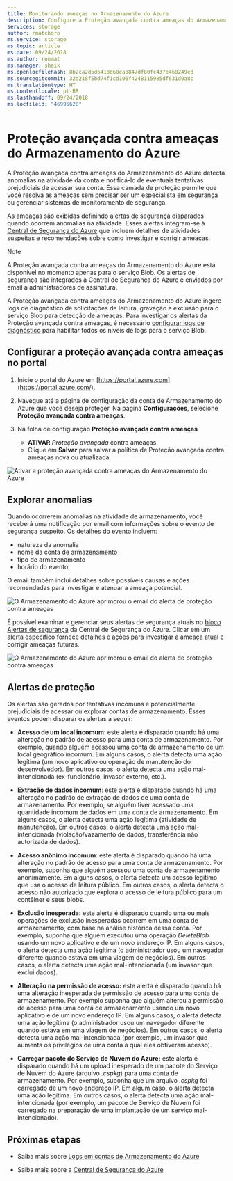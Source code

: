 ```yaml
---
title: Monitorando ameaças no Armazenamento do Azure
description: Configure a Proteção avançada contra ameaças do Armazenamento do Azure para detectar anomalias na atividade da conta e notificá-lo de eventuais tentativas prejudiciais de acessar sua conta.
services: storage
author: rmatchoro
ms.service: storage
ms.topic: article
ms.date: 09/24/2018
ms.author: ronmat
ms.manager: shaik
ms.openlocfilehash: 8b2ca2d5d6418d68cab847df80fc437e468249ed
ms.sourcegitcommit: 32d218f5bd74f1cd106f4248115985df631d0a8c
ms.translationtype: HT
ms.contentlocale: pt-BR
ms.lasthandoff: 09/24/2018
ms.locfileid: "46995628"
---
```

# <a name="azure-storage-advanced-threat-protection"></a>Proteção avançada contra ameaças do Armazenamento do Azure

A Proteção avançada contra ameaças do Armazenamento do Azure detecta anomalias na atividade da conta e notificá-lo de eventuais tentativas prejudiciais de acessar sua conta. Essa camada de proteção permite que você resolva as ameaças sem precisar ser um especialista em segurança ou gerenciar sistemas de monitoramento de segurança.

As ameaças são exibidas definindo alertas de segurança disparados quando ocorrem anomalias na atividade. Esses alertas integram-se à [Central de Segurança do Azure](https://azure.microsoft.com/services/security-center/) que incluem detalhes de atividades suspeitas e recomendações sobre como investigar e corrigir ameaças. 

> [!NOTE]
> A Proteção avançada contra ameaças do Armazenamento do Azure está disponível no momento apenas para o serviço Blob. Os alertas de segurança são integrados à Central de Segurança do Azure e enviados por email a administradores de assinatura.

A Proteção avançada contra ameaças do Armazenamento do Azure ingere logs de diagnóstico de solicitações de leitura, gravação e exclusão para o serviço Blob para detecção de ameaças. Para investigar os alertas da Proteção avançada contra ameaças, é necessário [configurar logs de diagnóstico](storage-monitor-storage-account.md#configure-logging) para habilitar todos os níveis de logs para o serviço Blob.

## <a name="set-up-advanced-threat-protection-in-the-portal"></a>Configurar a proteção avançada contra ameaças no portal

1. Inicie o portal do Azure em [https://portal.azure.com](https://portal.azure.com/).

2. Navegue até a página de configuração da conta de Armazenamento do Azure que você deseja proteger. Na página **Configurações**, selecione **Proteção avançada contra ameaças**.

3. Na folha de configuração **Proteção avançada contra ameaças**
    * **ATIVAR** *Proteção avançada* contra ameaças
    * Clique em **Salvar** para salvar a política de Proteção avançada contra ameaças nova ou atualizada.

![Ativar a proteção avançada contra ameaças do Armazenamento do Azure](./media/storage-advanced-threat-protection/storage-advanced-threat-protection-turn-on.png)

## <a name="explore-anomalies"></a>Explorar anomalias

Quando ocorrerem anomalias na atividade de armazenamento, você receberá uma notificação por email com informações sobre o evento de segurança suspeito. Os detalhes do evento incluem:

* natureza da anomalia
* nome da conta de armazenamento
* tipo de armazenamento
* horário do evento

O email também inclui detalhes sobre possíveis causas e ações recomendadas para investigar e atenuar a ameaça potencial.

![O Armazenamento do Azure aprimorou o email do alerta de proteção contra ameaças](./media/storage-advanced-threat-protection/storage-advanced-threat-protection-alert-email.png)

É possível examinar e gerenciar seus alertas de segurança atuais no [bloco Alertas de segurança](../../security-center/security-center-managing-and-responding-alerts.md#managing-security-alerts) da Central de Segurança do Azure. Clicar em um alerta específico fornece detalhes e ações para investigar a ameaça atual e corrigir ameaças futuras.

![O Armazenamento do Azure aprimorou o email do alerta de proteção contra ameaças](./media/storage-advanced-threat-protection/storage-advanced-threat-protection-alert.png)

## <a name="protection-alerts"></a>Alertas de proteção

Os alertas são gerados por tentativas incomuns e potencialmente prejudiciais de acessar ou explorar contas de armazenamento. Esses eventos podem disparar os alertas a seguir:

* **Acesso de um local incomum**: este alerta é disparado quando há uma alteração no padrão de acesso para uma conta de armazenamento. Por exemplo, quando alguém acessou uma conta de armazenamento de um local geográfico incomum. Em alguns casos, o alerta detecta uma ação legítima (um novo aplicativo ou operação de manutenção do desenvolvedor). Em outros casos, o alerta detecta uma ação mal-intencionada (ex-funcionário, invasor externo, etc.).

* **Extração de dados incomum**: este alerta é disparado quando há uma alteração no padrão de extração de dados de uma conta de armazenamento. Por exemplo, se alguém tiver acessado uma quantidade incomum de dados em uma conta de armazenamento. Em alguns casos, o alerta detecta uma ação legítima (atividade de manutenção). Em outros casos, o alerta detecta uma ação mal-intencionada (violação/vazamento de dados, transferência não autorizada de dados).

* **Acesso anônimo incomum**: este alerta é disparado quando há uma alteração no padrão de acesso para uma conta de armazenamento. Por exemplo, suponha que alguém acessou uma conta de armazenamento anonimamente. Em alguns casos, o alerta detecta um acesso legítimo que usa o acesso de leitura público. Em outros casos, o alerta detecta o acesso não autorizado que explora o acesso de leitura público para um contêiner e seus blobs.

* **Exclusão inesperada:** este alerta é disparado quando uma ou mais operações de exclusão inesperadas ocorrem em uma conta de armazenamento, com base na análise histórica dessa conta. Por exemplo, suponha que alguém executou uma operação *DeleteBlob* usando um novo aplicativo e de um novo endereço IP. Em alguns casos, o alerta detecta uma ação legítima (o administrador usou um navegador diferente quando estava em uma viagem de negócios). Em outros casos, o alerta detecta uma ação mal-intencionada (um invasor que exclui dados). 
 
* **Alteração na permissão de acesso:** este alerta é disparado quando há uma alteração inesperada de permissão de acesso para uma conta de armazenamento. Por exemplo suponha que alguém alterou a permissão de acesso para uma conta de armazenamento usando um novo aplicativo e de um novo endereço IP. Em alguns casos, o alerta detecta uma ação legítima (o administrador usou um navegador diferente quando estava em uma viagem de negócios). Em outros casos, o alerta detecta uma ação mal-intencionada (por exemplo, um invasor que aumenta os privilégios de uma conta à qual eles obtiveram acesso). 

* **Carregar pacote do Serviço de Nuvem do Azure:** este alerta é disparado quando há um upload inesperado de um pacote do Serviço de Nuvem do Azure (arquivo *.cspkg*) para uma conta de armazenamento. Por exemplo, suponha que um arquivo *.cspkg* foi carregado de um novo endereço IP. Em algum caso, o alerta detecta uma ação legítima. Em outros casos, o alerta detecta uma ação mal-intencionada (por exemplo, um pacote de Serviço de Nuvem foi carregado na preparação de uma implantação de um serviço mal-intencionado).    
   

## <a name="next-steps"></a>Próximas etapas

* Saiba mais sobre [Logs em contas de Armazenamento do Azure ](/rest/api/storageservices/About-Storage-Analytics-Logging)

* Saiba mais sobre a [Central de Segurança do Azure](../../security-center/security-center-intro.md)